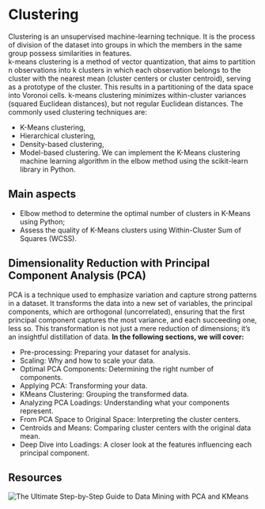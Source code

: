 # Clustering
Clustering is an unsupervised machine-learning technique. It is the process of division of the 
dataset into groups in which the members in the same group possess similarities in features. \
k-means clustering is a method of vector quantization, that aims to partition n observations into 
k clusters in which each observation belongs to the cluster with the nearest mean (cluster centers 
or cluster centroid), serving as a prototype of the cluster. This results in a partitioning 
of the data space into Voronoi cells. k-means clustering minimizes within-cluster variances 
(squared Euclidean distances), but not regular Euclidean distances.
The commonly used clustering techniques are:
- K-Means clustering, 
- Hierarchical clustering, 
- Density-based clustering, 
- Model-based clustering. 
We can implement the K-Means clustering machine learning algorithm in the elbow method using 
the scikit-learn library in Python.
## Main aspects
- Elbow method to determine the optimal number of clusters in K-Means using Python;
- Assess the quality of K-Means clusters using Within-Cluster Sum of Squares (WCSS).
## Dimensionality Reduction with Principal Component Analysis (PCA)
PCA is a technique used to emphasize variation and capture strong patterns in a dataset. It transforms the data 
into a new set of variables, the principal components, which are orthogonal (uncorrelated), ensuring that 
the first principal component captures the most variance, and each succeeding one, less so. This transformation 
is not just a mere reduction of dimensions; it’s an insightful distillation of data.
**In the following sections, we will cover:**
- Pre-processing: Preparing your dataset for analysis.
- Scaling: Why and how to scale your data.
- Optimal PCA Components: Determining the right number of components.
- Applying PCA: Transforming your data.
- KMeans Clustering: Grouping the transformed data.
- Analyzing PCA Loadings: Understanding what your components represent.
- From PCA Space to Original Space: Interpreting the cluster centers.
- Centroids and Means: Comparing cluster centers with the original data mean.
- Deep Dive into Loadings: A closer look at the features influencing each principal component.

## Resources
![The Ultimate Step-by-Step Guide to Data Mining with PCA and KMeans](https://drlee.io/the-ultimate-step-by-step-guide-to-data-mining-with-pca-and-kmeans-83a2bcfdba7d)

